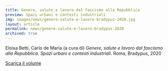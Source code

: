 ```yaml
---
title: Genere, salute e lavoro dal fascismo alla Repubblica
preview: Spazi urbani e contesti industriali
img: images/news/genere-salute-e-lavoro-bradypus-2020.jpg
layout: article
permalink: news/genere-salute-e-lavoro-bradypus-2020
archived: true
---
```


Eloisa Betti, Carlo de Maria (a cura di) *Genere, salute e lavoro dal fascismo alla Repubblica. Spazi urbani e contesti industriali*. Roma, Bradypus, 2020

[Scarica il volume](../../images/news/Genere-lavoro-salute-2020.pdf)
